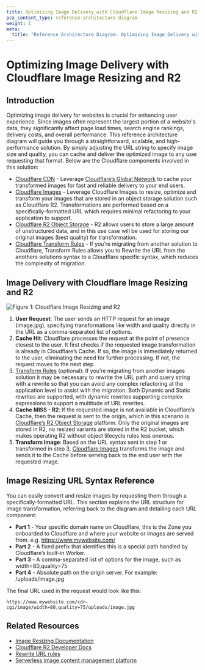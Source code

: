 ```yaml
---
title: Optimizing Image Delivery with Cloudflare Image Resizing and R2
pcx_content_type: reference-architecture-diagram
weight: 1
meta:
  title: "Reference Architecture Diagram: Optimizing Image Delivery with Cloudflare Image Resizing and R2"
---
```


# Optimizing Image Delivery with Cloudflare Image Resizing and R2

## Introduction

Optimizing image delivery for websites is crucial for enhancing user experience. Since images often represent the largest portion of a website's data, they significantly affect page load times, search engine rankings, delivery costs, and overall performance. This reference architecture diagram will guide you through a straightforward, scalable, and high-performance solution. By simply adjusting the URL string to specify image size and quality, you can cache and deliver the optimized image to any user requesting that format. Below are the Cloudflare components involved in this solution:

- [Cloudflare CDN](https://www.cloudflare.com/en-gb/application-services/products/cdn/) - Leverage [Cloudflare’s Global Network](https://www.cloudflare.com/en-gb/network/) to cache your transformed images for fast and reliable delivery to your end users.
- [Cloudflare Images](https://www.cloudflare.com/en-gb/developer-platform/cloudflare-images/) - Leverage Cloudflare Images to resize, optimize and transform your images that are stored in an object storage solution such as Cloudflare R2. Transformations are performed based on a specifically-formatted URL which requires minimal refactoring to your application to support.
- [Cloudflare R2 Object Storage](https://www.cloudflare.com/en-gb/developer-platform/r2/) - R2 allows users to store a large amount of unstructured data, and in this use case will be used for storing our original images (best quality) for transformation.
- [Cloudflare Transform Rules](/rules/transform/) - If you’re migrating from another solution to Cloudflare, Transform Rules allows you to Rewrite the URL from the anothers solutions syntax to a Cloudflare specific syntax, which reduces the complexity of migration.

## Image Delivery with Cloudflare Image Resizing and R2

![Figure 1: Cloudflare Image Resizing and R2](/images/reference-architecture/optimizing-image-delivery-with-cloudflare-image-resizing-and-r2-diagrams/optimizing-image-delivery-with-cloudflare-image-resizing-and-r2-diagram.svg "Figure 1: Cloudflare Image Resizing and R2")

1. **User Request**: The user sends an HTTP request for an image (image.jpg), specifying transformations like width and quality directly in the URL as a comma-separated list of options.
2. **Cache Hit**: Cloudflare processes the request at the point of presence closest to the user. It first checks if the requested image transformation is already in Cloudflare’s Cache. If so, the image is immediately returned to the user, eliminating the need for further processing. If not, the request moves to the next step.
3. [Transform Rules](/rules/transform/) (optional): If you’re migrating from another images solution it may be necessary to rewrite the URL path and query string with a rewrite so that you can avoid any complex refactoring at the application level to assist with the migration. Both Dynamic and Static rewrites are supported, with dynamic rewrites supporting complex expressions to support a multitude of URL rewrites.
4. **Cache MISS - R2**: If the requested image is not available in Cloudflare’s Cache, then the request is sent to the origin, which in this scenario is [Cloudflare’s R2 Object Storage](/r2/) platform. Only the original images are stored in R2, no resized variants are stored in the R2 bucket, which makes operating R2 without object lifecycle rules less onerous.
5. **Transform Image**: Based on the URL syntax sent in step 1 or transformed in step 3, [Cloudflare Images](/images/) transforms the image and sends it to the Cache before serving back to the end user with the requested image.

## Image Resizing URL Syntax Reference

You can easily convert and resize images by requesting them through a specifically-formatted URL. This section explains the URL structure for image transformation, referring back to the diagram and detailing each URL component:

- **Part 1** - Your specific domain name on Cloudflare, this is the Zone you onboarded to Cloudflare and where your website or images are served from. e.g. https://www.mywebsite.com/
- **Part 2** - A fixed prefix that identifies this is a special path handled by Cloudflare’s built-in Worker.
- **Part 3** - A comma-separated list of options for the image, such as width=80,quality=75
- **Part 4** - Absolute path on the origin server. For example: /uploads/image.jpg

The final URL used in the request would look like this:

```plain
https://www.mywebsite.com/cdn-cgi/image/width=80,quality=75/uploads/image.jpg
```

## Related Resources

- [Image Resizing Documentation](/images/transform-images/)
- [Cloudflare R2 Developer Docs](/r2/)
- [Rewrite URL rules](/rules/transform/url-rewrite/)
- [Serverless image content management platform](/reference-architecture/diagrams/serverless/serverless-image-content-management/)
